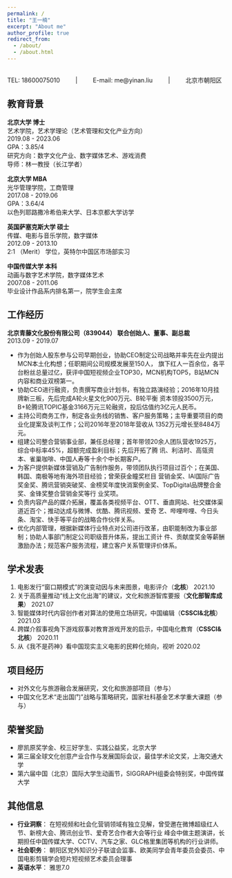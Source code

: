 ```yaml
---
permalink: /
title: "王一楠"
excerpt: "About me"
author_profile: true
redirect_from: 
  - /about/
  - /about.html
---
```

 <br/>
TEL: 18600075010  &emsp;&emsp;  |  &emsp;&emsp;  E-mail: me@yinan.liu  &emsp;&emsp;  |   &emsp;&emsp; 北京市朝阳区

## 教育背景
**北京大学  博士** <br/>
艺术学院，艺术学理论（艺术管理和文化产业方向） <br/>
2019.08 - 2023.06 <br/>
GPA：3.85/4  <br/>
研究方向：数字文化产业、数字媒体艺术、游戏消费 <br/>
导师：林一教授（长江学者）

**北京大学 MBA**  <br/>
光华管理学院，工商管理  <br/>
2017.08 - 2019.06  <br/>
GPA：3.64/4  <br/>
以色列耶路撒冷希伯来大学、日本京都大学访学

**英国萨塞克斯大学 硕士**  <br/>
传媒、电影与音乐学院，数字媒体   <br/>
2012.09 - 2013.10  <br/>
2:1 （Merit） 学位，英特尔中国区市场部实习

**中国传媒大学 本科**   <br/>
动画与数字艺术学院，数字媒体艺术  <br/>
2007.08 - 2011.06  <br/>
毕业设计作品系内排名第一，院学生会主席

## 工作经历
**北京青藤文化股份有限公司（839044） 联合创始人、董事、副总裁**   <br/>
2013.09 - 2019.07
* 作为创始人股东参与公司早期创业，协助CEO制定公司战略并率先在业内提出MCN本土化构想；任职期间公司规模发展至150人，
旗下红人一百余位，各平台粉丝总量过亿，获评中国短视频企业TOP30，MCN机构TOP5，B站MCN内容和商业双榜第一。
* 协助CEO进行融资，负责撰写商业计划书，有独立路演经验；2016年10月挂牌新三板，先后完成A轮火星文化900万元、B轮平衡
资本领投3500万元，B+轮腾讯TOPIC基金3166万元三轮融资，投后估值约3亿元人民币。
* 主持公司商务工作，制定各业务线的销售、客户服务策略；主导重要项目的商业化提案及谈判工作；公司2016年至2018年营收从
1352万元增长至8484万元。
* 组建公司整合营销事业部，兼任总经理；首年带领20余人团队营收1925万，综合中标率45%，超额完成盈利目标；先后开拓了腾
讯、利洁时、高瓴资本、雀巢咖啡、中国人寿等十余个中长期客户。
* 为客户提供新媒体营销及广告制作服务，带领团队执行项目过百个；在美国、韩国、南极等地有海外项目经验；曾荣获金瞳奖栏目
营销金奖、IAI国际广告奖金奖、腾讯营销突破奖、金榜奖年度快消案例金奖、TopDigital品牌整合金奖、金锋奖整合营销金奖等行
业奖项。
* 负责内容产品的媒介拓展，覆盖各类视频平台、OTT、垂直网站、社交媒体渠道近百个；推动达成与微博、优酷、腾讯视频、爱奇
艺、哔哩哔哩、今日头条、淘宝、快手等平台的战略合作伙伴关系。
* 优化内部管理，根据新媒体行业特点对公司进行改革，由职能制改为事业部制；协助人事部门制定公司职级晋升体系，提出工资计
件、贡献度奖金等薪酬激励办法；规范客户服务流程，建立客户关系管理评价体系。

## 学术发表
1. 电影发行“窗口期模式”的演变动因与未来图景，电影评介（**北核**） 2021.10
2. 关于高质量推动“线上文化出海”的建议，文化和旅游智库要报（**文化部智库成果**） 2021.07
3. 智能媒体时代内容创作者对算法的使用立场研究，中国编辑（**CSSCI&北核**） 2021.03
4. 跨媒介叙事视角下游戏叙事对教育游戏开发的启示，中国电化教育（**CSSCI&北核**） 2020.11
5. 从《我不是药神》看中国现实主义电影的民粹化倾向，视听 2020.02

## 项目经历
* 对外文化与旅游融合发展研究，文化和旅游部项目（参与）
* 中国文化艺术“走出国门”战略与策略研究，国家社科基金艺术学重大课题（参与）

## 荣誉奖励
* 廖凯原奖学金、校三好学生、实践公益奖，北京大学
* 第三届全球文化创意产业合作与发展国际会议，最佳学术论文奖，上海交通大学
* 第六届中国（北京）国际大学生动画节，SIGGRAPH组委会特别奖，中国传媒大学

## 其他信息
* **行业洞察**： 在短视频和社会化营销领域有独立见解，曾受邀在微博超级红人节、新榜大会、腾讯创业节、爱奇艺合作者大会等行业
峰会中做主题演讲，长期担任中国传媒大学、CCTV、汽车之家、GLC格里集团等机构的行业讲师。
* **社会职务**： 朝阳区党外知识分子联谊会监事、欧美同学会青年委员会委员、中国电影剪辑学会短片短视频艺术委员会理事
* **英语水平**： 雅思7.0
